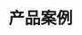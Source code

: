 # 产品案例

<figure><img src=".gitbook/assets/image (16).png" alt=""><figcaption></figcaption></figure>
